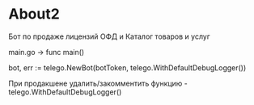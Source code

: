 # About2
Бот по продаже лицензий ОФД и Каталог товаров и услуг

main.go -> func main()

bot, err := telego.NewBot(botToken, telego.WithDefaultDebugLogger())

При продакшене удалить/закомментить функцию - telego.WithDefaultDebugLogger()

